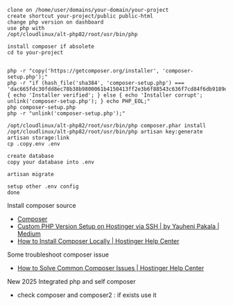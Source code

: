 ```
clone on /home/user/domains/your-domain/your-project
create shortcut your-project/public public-html
change php version on dashboard
use php with
/opt/cloudlinux/alt-php82/root/usr/bin/php

install composer if absolete
cd to your-project


php -r "copy('https://getcomposer.org/installer', 'composer-setup.php');"
php -r "if (hash_file('sha384', 'composer-setup.php') === 'dac665fdc30fdd8ec78b38b9800061b4150413ff2e3b6f88543c636f7cd84f6db9189d43a81e5503cda447da73c7e5b6') { echo 'Installer verified'; } else { echo 'Installer corrupt'; unlink('composer-setup.php'); } echo PHP_EOL;"
php composer-setup.php
php -r "unlink('composer-setup.php');"

/opt/cloudlinux/alt-php82/root/usr/bin/php composer.phar install
/opt/cloudlinux/alt-php82/root/usr/bin/php artisan key:generate
artisan storage:link
cp .copy.env .env

create database
copy your database into .env

artisan migrate

setup other .env config
done
```

Install composer source
- [Composer](https://getcomposer.org/download/)
- [Custom PHP Version Setup on Hostinger via SSH | by Yauheni Pakala | Medium](https://wcoder.medium.com/custom-php-version-setup-on-hostinger-via-ssh-70289f8fe242)
- [How to Install Composer Locally | Hostinger Help Center](https://support.hostinger.com/en/articles/8727597-how-to-install-composer-locally)

Some troubleshoot composer issue
- [How to Solve Common Composer Issues | Hostinger Help Center](https://support.hostinger.com/en/articles/5792082-how-to-solve-common-composer-issues)



New 2025 Integrated php and self composer
- check composer and composer2 : if exists use it
```sh

```